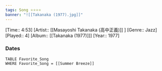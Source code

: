 ```yaml
---
tags: Song ⭐⭐⭐⭐ 
banner: "![[Takanaka (1977).jpg]]"
---
```

[Time:: 4:53]
[Artist:: [[Masayoshi Takanaka (高中正義)]] ]
[Genre:: Jazz]
[Played:: 4]
[Album:: [[Takanaka (1977)]]]
[Year:: 1977]
### Dates
````dataview
TABLE Favorite_Song
WHERE Favorite_Song = [[Summer Breeze]]
````